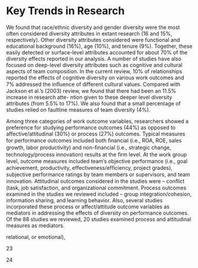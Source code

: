 # Key Trends in Research

We found that race/ethnic diversity and gender diversity were the most often considered diversity attributes in extant research (16 and 15%, respectively). Other diversity attributes considered were functional and educational background (16%), age (10%), and tenure (9%). Together, these easily detected or surface-level attributes accounted for about 70% of the diversity effects reported in our analysis. A number of studies have also focused on deep-level diversity attributes such as cognitive and cultural aspects of team composition. In the current review, 10% of relationships reported the effects of cognitive diversity on various work outcomes and 7% addressed the inﬂuence of different cultural values. Compared with Jackson et al.’s (2003) review, we found that there had been an 11.5% increase in research atte- ntion given to these deeper level diversity attributes (from 5.5% to 17%). We also found that a small percentage of studies relied on faultline measures of team diversity (4%).

Among three categories of work outcome variables, researchers showed a preference for studying performance outcomes (44%) as opposed to affective/attitudinal (30%) or process (27%) outcomes. Typical measures for performance outcomes included both ﬁnancial (i.e., ROA, ROE, sales growth, labor productivity) and non-ﬁnancial (i.e., strategic change, technology/process innovation) results at the ﬁrm level. At the work group level, outcome measures included team’s objective performance (i.e., goal achievement, productivity, effectiveness/efﬁciency, project grades), subjective performance ratings by team members or supervisors, and team innovation. Attitudinal outcomes considered in the studies were – conﬂict (task, job satisfaction, and organizational commitment. Process outcomes examined in the studies we reviewed included – group integration/cohesion, information sharing, and learning behavior. Also, several studies incorporated these process or affect/attitude outcome variables as mediators in addressing the effects of diversity on performance outcomes. Of the 88 studies we reviewed, 20 studies examined process and attitudinal measures as mediators.

relational, or emotional),

23

24